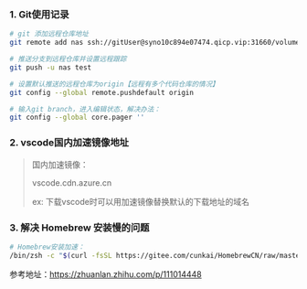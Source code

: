### 1. Git使用记录
```sh
# git 添加远程仓库地址
git remote add nas ssh://gitUser@syno10c894e07474.qicp.vip:31660/volume2/GitRepos/mall-app.git

# 推送分支到远程仓库并设置远程跟踪
git push -u nas test

# 设置默认推送的远程仓库为origin【远程有多个代码仓库的情况】
git config --global remote.pushdefault origin

# 输入git branch，进入编辑状态，解决办法： 
git config --global core.pager ''
```



### 2. vscode国内加速镜像地址

> 国内加速镜像：
>
> vscode.cdn.azure.cn
>
> ex: 下载vscode时可以用加速镜像替换默认的下载地址的域名



### 3. 解决 Homebrew 安装慢的问题

``` bash
# Homebrew安装加速：
/bin/zsh -c "$(curl -fsSL https://gitee.com/cunkai/HomebrewCN/raw/master/Homebrew.sh)"
```

参考地址：<https://zhuanlan.zhihu.com/p/111014448>
